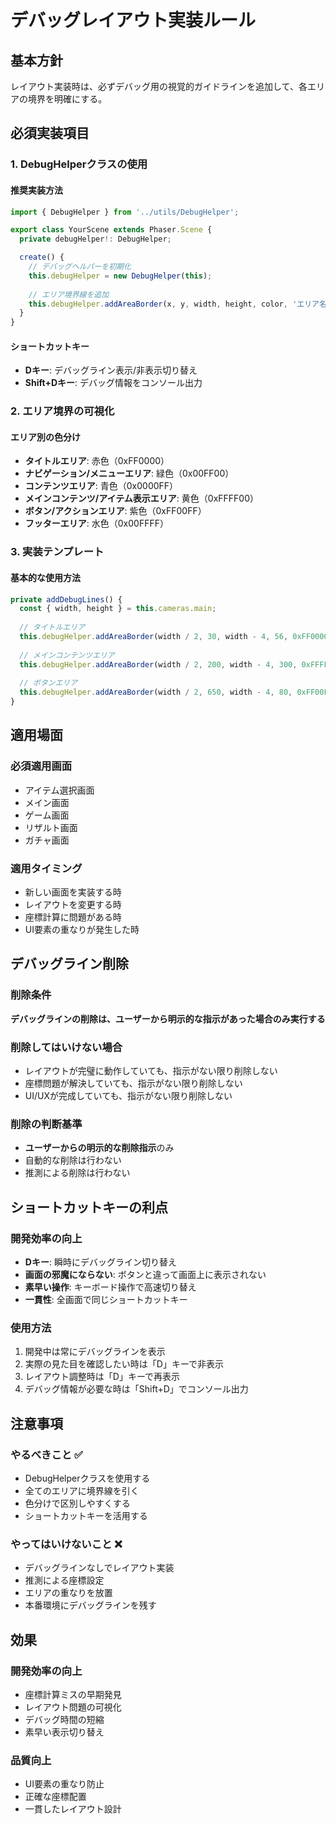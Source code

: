 # デバッグレイアウト実装ルール

## 基本方針

レイアウト実装時は、必ずデバッグ用の視覚的ガイドラインを追加して、各エリアの境界を明確にする。

## 必須実装項目

### 1. DebugHelperクラスの使用

#### 推奨実装方法
```typescript
import { DebugHelper } from '../utils/DebugHelper';

export class YourScene extends Phaser.Scene {
  private debugHelper!: DebugHelper;

  create() {
    // デバッグヘルパーを初期化
    this.debugHelper = new DebugHelper(this);
    
    // エリア境界線を追加
    this.debugHelper.addAreaBorder(x, y, width, height, color, 'エリア名');
  }
}
```

#### ショートカットキー
- **Dキー**: デバッグライン表示/非表示切り替え
- **Shift+Dキー**: デバッグ情報をコンソール出力

### 2. エリア境界の可視化

#### エリア別の色分け
- **タイトルエリア**: 赤色（0xFF0000）
- **ナビゲーション/メニューエリア**: 緑色（0x00FF00）
- **コンテンツエリア**: 青色（0x0000FF）
- **メインコンテンツ/アイテム表示エリア**: 黄色（0xFFFF00）
- **ボタン/アクションエリア**: 紫色（0xFF00FF）
- **フッターエリア**: 水色（0x00FFFF）

### 3. 実装テンプレート

#### 基本的な使用方法
```typescript
private addDebugLines() {
  const { width, height } = this.cameras.main;
  
  // タイトルエリア
  this.debugHelper.addAreaBorder(width / 2, 30, width - 4, 56, 0xFF0000, 'タイトルエリア');
  
  // メインコンテンツエリア
  this.debugHelper.addAreaBorder(width / 2, 200, width - 4, 300, 0xFFFF00, 'メインコンテンツ');
  
  // ボタンエリア
  this.debugHelper.addAreaBorder(width / 2, 650, width - 4, 80, 0xFF00FF, 'ボタンエリア');
}
```

## 適用場面

### 必須適用画面
- アイテム選択画面
- メイン画面
- ゲーム画面
- リザルト画面
- ガチャ画面

### 適用タイミング
- 新しい画面を実装する時
- レイアウトを変更する時
- 座標計算に問題がある時
- UI要素の重なりが発生した時

## デバッグライン削除

### 削除条件
**デバッグラインの削除は、ユーザーから明示的な指示があった場合のみ実行する**

### 削除してはいけない場合
- レイアウトが完璧に動作していても、指示がない限り削除しない
- 座標問題が解決していても、指示がない限り削除しない
- UI/UXが完成していても、指示がない限り削除しない

### 削除の判断基準
- **ユーザーからの明示的な削除指示**のみ
- 自動的な削除は行わない
- 推測による削除は行わない

## ショートカットキーの利点

### 開発効率の向上
- **Dキー**: 瞬時にデバッグライン切り替え
- **画面の邪魔にならない**: ボタンと違って画面上に表示されない
- **素早い操作**: キーボード操作で高速切り替え
- **一貫性**: 全画面で同じショートカットキー

### 使用方法
1. 開発中は常にデバッグラインを表示
2. 実際の見た目を確認したい時は「D」キーで非表示
3. レイアウト調整時は「D」キーで再表示
4. デバッグ情報が必要な時は「Shift+D」でコンソール出力

## 注意事項

### やるべきこと ✅
- DebugHelperクラスを使用する
- 全てのエリアに境界線を引く
- 色分けで区別しやすくする
- ショートカットキーを活用する

### やってはいけないこと ❌
- デバッグラインなしでレイアウト実装
- 推測による座標設定
- エリアの重なりを放置
- 本番環境にデバッグラインを残す

## 効果

### 開発効率の向上
- 座標計算ミスの早期発見
- レイアウト問題の可視化
- デバッグ時間の短縮
- 素早い表示切り替え

### 品質向上
- UI要素の重なり防止
- 正確な座標配置
- 一貫したレイアウト設計
